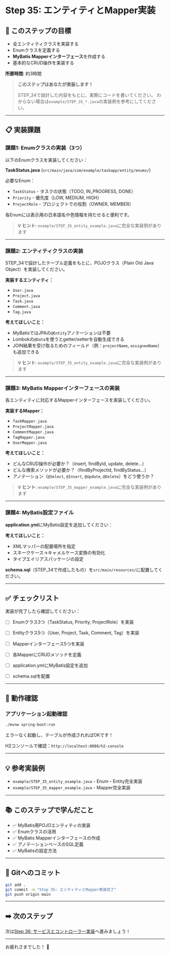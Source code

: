 # Step 35: エンティティとMapper実装

## 🎯 このステップの目標

- 全エンティティクラスを実装する
- Enumクラスを定義する
- **MyBatis Mapperインターフェース**を作成する
- 基本的なCRUD操作を実装する

**所要時間**: 約3時間

> **このステップはあなたが実装します！**
> 
> STEP_34で設計した内容をもとに、実際にコードを書いてください。
> わからない場合は`example/STEP_35_*.java`の実装例を参考にしてください。

---

## 📋 実装課題

### 課題1: Enumクラスの実装（3つ）

以下のEnumクラスを実装してください：

**TaskStatus.java** (`src/main/java/com/example/taskapp/entity/enums/`)

必要なEnum：
- `TaskStatus` - タスクの状態（TODO, IN_PROGRESS, DONE）
- `Priority` - 優先度（LOW, MEDIUM, HIGH）
- `ProjectRole` - プロジェクトでの役割（OWNER, MEMBER）

各Enumには表示用の日本語名や色情報を持たせると便利です。

> **💡 ヒント**: `example/STEP_35_entity_example.java`に完全な実装例があります

---

### 課題2: エンティティクラスの実装

STEP_34で設計したテーブル定義をもとに、POJOクラス（Plain Old Java Object）を実装してください。

**実装するエンティティ：**
- `User.java`
- `Project.java`
- `Task.java`
- `Comment.java`
- `Tag.java`

**考えてほしいこと：**
- MyBatisではJPAの`@Entity`アノテーションは不要
- Lombokの`@Data`を使うとgetter/setterを自動生成できる
- JOIN結果を受け取るためのフィールド（例：`projectName`, `assigneeName`）も追加できる

> **💡 ヒント**: `example/STEP_35_entity_example.java`に完全な実装例があります

---

### 課題3: MyBatis Mapperインターフェースの実装

各エンティティに対応するMapperインターフェースを実装してください。

**実装するMapper：**
- `TaskMapper.java`
- `ProjectMapper.java`
- `CommentMapper.java`
- `TagMapper.java`
- `UserMapper.java`

**考えてほしいこと：**
- どんなCRUD操作が必要か？（insert, findById, update, delete...）
- どんな検索メソッドが必要か？（findByProjectId, findByStatus...）
- アノテーション（`@Select`, `@Insert`, `@Update`, `@Delete`）をどう使うか？

> **💡 ヒント**: `example/STEP_35_mapper_example.java`に完全な実装例があります

---

### 課題4: MyBatis設定ファイル

**application.yml**にMyBatis設定を追加してください：

**考えてほしいこと：**
- XMLマッパーの配置場所を指定
- スネークケース→キャメルケース変換の有効化
- タイプエイリアスパッケージの設定

**schema.sql**（STEP_34で作成したもの）を`src/main/resources/`に配置してください。

---

## ✅ チェックリスト

実装が完了したら確認してください：

- [ ] Enumクラス3つ（TaskStatus, Priority, ProjectRole）を実装
- [ ] Entityクラス5つ（User, Project, Task, Comment, Tag）を実装
- [ ] Mapperインターフェース5つを実装
- [ ] 各MapperにCRUDメソッドを定義
- [ ] application.ymlにMyBatis設定を追加
- [ ] schema.sqlを配置


---

## 🧪 動作確認

### アプリケーション起動確認

```bash
./mvnw spring-boot:run
```

エラーなく起動し、テーブルが作成されればOKです！

H2コンソールで確認：`http://localhost:8080/h2-console`

---

## 💡 参考実装例

- `example/STEP_35_entity_example.java` - Enum・Entity完全実装
- `example/STEP_35_mapper_example.java` - Mapper完全実装

---

## 📚 このステップで学んだこと

- ✅ MyBatis用POJOエンティティの実装
- ✅ Enumクラスの活用
- ✅ MyBatis Mapperインターフェースの作成
- ✅ アノテーションベースのSQL定義
- ✅ MyBatisの設定方法

---

## 🔄 Gitへのコミット

```bash
git add .
git commit -m "Step 35: エンティティとMapper実装完了"
git push origin main
```

---

## ➡️ 次のステップ

次は[Step 36: サービスとコントローラー実装](STEP_36.md)へ進みましょう！

---

お疲れさまでした！ 🎉
